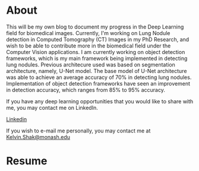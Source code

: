 # About

This will be my own blog to document my progress in the Deep Learning field for biomedical images. Currently, I'm working on Lung Nodule detection in Computed Tomography (CT) Images in my PhD Research, and wish to be able to contribute more in the biomedical field under the Computer Vision applications. I am currently working on object detection frameworks, which is my main framework being implemented in detecting lung nodules. Previous architecure used was based on segmentation architecture, namely, U-Net model. The base model of U-Net architecture was able to achieve an average accuracy of 70% in detecting lung nodules. Implementation of object detection frameworks have seen an improvement in detection accuracy, which ranges from 85% to 95% accuracy.

If you have any deep learning opportunities that you would like to share with me, you may contact me on LinkedIn.

<a href="https://www.linkedin.com/in/kelvin-shak-378b1263/">Linkedin</a>

If you wish to e-mail me personally, you may contact me at Kelvin.Shak@monash.edu 

# Resume
